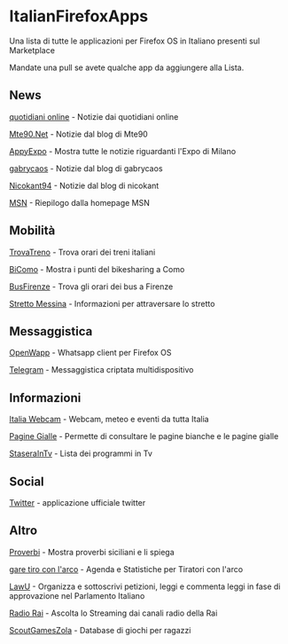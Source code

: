 ItalianFirefoxApps
==================

Una lista di tutte le applicazioni per Firefox OS in Italiano presenti sul Marketplace

Mandate una pull se avete qualche app da aggiungere alla Lista. 

News 
--------------
[quotidiani online](https://marketplace.firefox.com/app/quotidiani-online) - Notizie dai quotidiani online

[Mte90.Net](https://marketplace.firefox.com/app/mte90net) - Notizie dal blog di Mte90

[AppyExpo](https://marketplace.firefox.com/app/appyexpo-1) - Mostra tutte le notizie riguardanti l'Expo di Milano 

[gabrycaos](https://marketplace.firefox.com/app/gabrycaos) - Notizie dal blog di gabrycaos

[Nicokant94](https://marketplace.firefox.com/app/nicokant94) - Notizie dal blog di nicokant

[MSN](https://marketplace.firefox.com/app/msn) - Riepilogo dalla homepage MSN


Mobilità
--------
[TrovaTreno](https://marketplace.firefox.com/app/trovatreno) - Trova orari dei treni italiani

[BiComo](https://marketplace.firefox.com/app/bicomo) - Mostra i punti del bikesharing a Como

[BusFirenze](https://marketplace.firefox.com/app/busfirenze) - Trova gli orari dei bus a Firenze

[Stretto Messina](https://marketplace.firefox.com/app/stretto-messina) - Informazioni per attraversare lo stretto


Messaggistica
-------------
[OpenWapp](https://marketplace.firefox.com/app/openwapp) - Whatsapp client per Firefox OS

[Telegram](https://marketplace.firefox.com/app/telegram) - Messaggistica criptata multidispositivo


Informazioni
------------
[Italia Webcam](https://marketplace.firefox.com/app/italia-webcam) - Webcam, meteo e eventi da tutta Italia

[Pagine Gialle](https://marketplace.firefox.com/app/paginebianche) - Permette di consultare le pagine bianche e le pagine gialle

[StaseraInTv](https://marketplace.firefox.com/app/stasera-in-tv-guida-tv) - Lista dei programmi in Tv


Social
------
[Twitter](https://marketplace.firefox.com/app/twitter) - applicazione ufficiale twitter

Altro
-----
[Proverbi](https://marketplace.firefox.com/app/proverbi-1) - Mostra proverbi siciliani e li spiega

[gare tiro con l'arco](https://marketplace.firefox.com/app/gare-tiro-con-larco) - Agenda e Statistiche per Tiratori con l'arco 

[LawU](https://marketplace.firefox.com/app/lawu-alpha) - Organizza e sottoscrivi petizioni, leggi e commenta leggi in fase di approvazione nel Parlamento Italiano

[Radio Rai](https://marketplace.firefox.com/app/radio-rai) - Ascolta lo Streaming dai canali radio della Rai

[ScoutGamesZola](https://marketplace.firefox.com/app/scoutgameszola) - Database di giochi per ragazzi 

